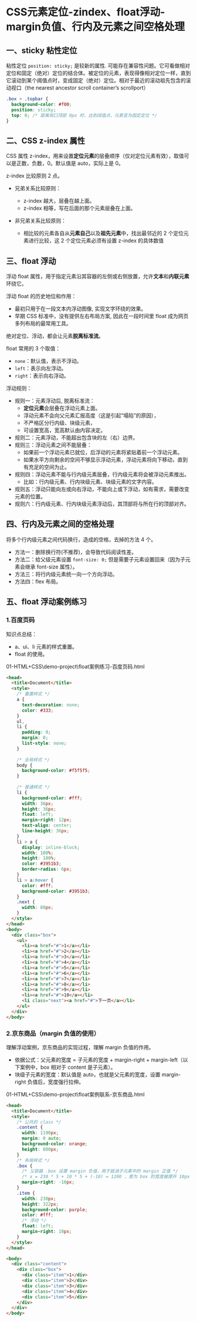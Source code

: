 # CSS元素定位-zindex、float浮动-margin负值、行内及元素之间空格处理

## 一、sticky 粘性定位

粘性定位 `position: sticky;` 是较新的属性. 可能存在兼容性问题。它可看做相对定位和固定（绝对）定位的结合体。被定位的元素，表现得像相对定位一样，直到它滚动到某个阈值点时，变成固定（绝对）定位。相对于最近的滚动祖先包含的滚动视口（the nearest ancestor scroll container’s scrollport）

```css
.box > .topbar {
  background-color: #f00;
  position: sticky;
  top: 0; /* 距离视口顶部 0px 时，达到阔值点，元素变为固定定位 */
}
```

## 二、CSS z-index 属性

CSS 属性 z-index，用来设置**定位元素**的层叠顺序（仅对定位元素有效），取值可以是正数，负数，0。默认值是 auto，实际上是 0。

z-index 比较原则 2 点。

- 兄弟关系比较原则：

  - z-index 越大，层叠在越上面。
  - z-index 相等，写在后面的那个元素层叠在上面。

- 非兄弟关系比较原则：

  - 相比较的元素各自从**元素自己**以及**祖先元素**中，找出最邻近的 2 个定位元素进行比较，这 2 个定位元素必须有设置 z-index 的具体数值

## 三、float 浮动

浮动 float 属性，用于指定元素沿其容器的左侧或右侧放置，允许**文本**和**内联元素**环绕它。

浮动 float 的历史地位和作用：

- 最初只用于在一段文本内浮动图像, 实现文字环绕的效果。
- 早期 CSS 标准中，没有提供左右布局方案, 因此在一段时间里 float 成为网页多列布局的最常用工具。

绝对定位、浮动，都会让元素**脱离标准流**。

float 常用的 3 个取值：

- `none`：默认值，表示不浮动。
- `left`：表示向左浮动。
- `right`：表示向右浮动。

浮动规则：

- 规则一：元素浮动后, 脱离标准流：
  - **定位元素**会层叠在浮动元素上面。
  - 浮动元素不会向父元素汇报高度（这是引起“塌陷”的原因），
  - 不严格区分行内级、块级元素，
  - 可设置宽高，宽高默认由内容决定。
- 规则二：元素浮动，不能超出包含块的左（右）边界。
- 规则三：浮动元素之间不能层叠：
  - 如果前一个浮动元素已就位，后浮动的元素将紧贴着前一个浮动元素。
  - 如果水平方向剩余的空间不够显示浮动元素，浮动元素将向下移动，直到有充足的空间为止。
- 规则四：浮动元素不能与行内级元素层叠，行内级元素将会被浮动元素推出。
  - 比如：行内级元素、行内块级元素、块级元素的文字内容。
- 规则五：浮动只能向左或向右浮动，不能向上或下浮动，如有需求，需要改变元素的位置。
- 规则六：行内级元素、行内块级元素浮动后，其顶部将与所在行的顶部对齐。

## 四、行内及元素之间的空格处理

将多个行内级元素之间代码换行，造成的空格，去掉的方法 4 个。

- 方法一：删除换行符(不推荐)，会导致代码阅读性差。
- 方法二：给父级元素设置 `font-size: 0;` 但是需要子元素设置回来（因为子元素会继承 font-size 属性）。
- 方法三：将行内级元素统一向一个方向浮动。
- 方法四：flex 布局。

## 五、float 浮动案例练习

### 1.百度页码

知识点总结：

- a、ui、li 元素的样式重置。
- float 的使用。

01-HTML+CSS\demo-project\float案例练习-百度页码.html

```html
<head>
  <title>Document</title>
  <style>
    /* 重置样式 */
    a {
      text-decoration: none;
      color: #333;
    }
    ul,
    li {
      padding: 0;
      margin: 0;
      list-style: none;
    }
    
    /* 全局样式 */
    body {
      background-color: #f5f5f5;
    }
    
    /* 普通样式 */
    li {
      background-color: #fff;
      width: 36px;
      height: 36px;
      float: left;
      margin-right: 12px;
      text-align: center;
      line-height: 36px;
    }
    li > a {
      display: inline-block;
      width: 100%;
      height: 100%;
      color: #3951b3;
      border-radius: 6px;
    }
    li > a:hover {
      color: #fff;
      background-color: #3951b3;
    }
    .next {
      width: 80px;
    }
  </style>
</head>
<body>
  <div class="box">
    <ul>
      <li><a href="#">1</a></li>
      <li><a href="#">2</a></li>
      <li><a href="#">3</a></li>
      <li><a href="#">4</a></li>
      <li><a href="#">5</a></li>
      <li><a href="#">6</a></li>
      <li><a href="#">7</a></li>
      <li><a href="#">8</a></li>
      <li><a href="#">9</a></li>
      <li><a href="#">10</a></li>
      <li class="next"><a href="#">下一页</a></li>
    </ul>
  </div>
</body>
```

### 2.京东商品（margin 负值的使用）

理解浮动案例，京东商品的实现过程，理解 margin 负值的作用。

- 依据公式：父元素的宽度 = 子元素的宽度 + margin-right + margin-left（以下案例中，box 相对于 content 是子元素）。
- 块级子元素的宽度：默认值是 auto，也就是父元素的宽度，设置 margin-right 负值后，宽度强行拉伸。

01-HTML+CSS\demo-project\float案例联系-京东商品.html

```html
<head>
  <title>Document</title>
  <style>
    /* 公共的 class */
    .content {
      width: 1190px;
      margin: 0 auto;
      background-color: orange;
      height: 800px;
    }
    /* 布局样式 */
    .box {
      /* 父容器 .box 设置 margin 负值，用于抵消子元素中的 margin 正值 */
      /* x = 230 * 5 + 10 * 5 + (-10) = 1200 ，意为 box 的宽度被撑开 10px 后成为 1200px */
      margin-right: -10px;
    }
    .item {
      width: 230px;
      height: 322px;
      background-color: purple;
      color: #fff;
      /* 浮动 */
      float: left;
      margin-right: 10px;
    }
  </style>
</head>

<body>
  <div class="content">
    <div class="box">
      <div class="item">1</div>
      <div class="item">2</div>
      <div class="item">3</div>
      <div class="item">4</div>
      <div class="item">5</div>
    </div>
  </div>
</body>
```
